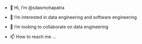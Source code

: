 - 👋 Hi, I’m @sdasmohapatra
- 👀 I’m interested in data engineering and software engineering

- 💞️ I’m looking to collaborate on  data engineering
- 📫 How to reach me ...

<!---
sdasmohapatra/sdasmohapatra is a ✨ special ✨ repository because its `README.md` (this file) appears on your GitHub profile.
You can click the Preview link to take a look at your changes.
--->
